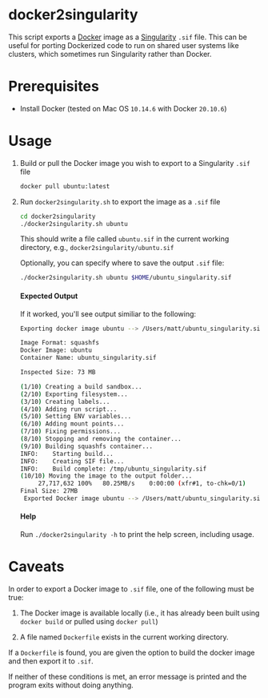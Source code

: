 # docker2singularity
This script exports a [Docker](https://www.docker.com/) image as a [Singularity](https://sylabs.io/singularity/) `.sif` file. This can be useful for porting Dockerized code to run on shared user systems like clusters, which sometimes run Singularity rather than Docker.

# Prerequisites
- Install Docker (tested on Mac OS `10.14.6` with Docker `20.10.6`)

# Usage
1. Build or pull the Docker image you wish to export to a Singularity `.sif` file

	```bash
	docker pull ubuntu:latest
	```

2. Run `docker2singularity.sh` to export the image as a `.sif` file
	
	```bash
	cd docker2singularity
	./docker2singularity.sh ubuntu
	```
	
	This should write a file called `ubuntu.sif` in the current working directory, e.g., `docker2singularity/ubuntu.sif`
	
	Optionally, you can specify where to save the output `.sif` file:
	
	```bash
	./docker2singularity.sh ubuntu $HOME/ubuntu_singularity.sif
	```
	#### Expected Output
	If it worked, you'll see output similiar to the following:
	
	```bash
	Exporting docker image ubuntu --> /Users/matt/ubuntu_singularity.sif 
	
	Image Format: squashfs
	Docker Image: ubuntu
	Container Name: ubuntu_singularity.sif
	
	Inspected Size: 73 MB
	
	(1/10) Creating a build sandbox...
	(2/10) Exporting filesystem...
	(3/10) Creating labels...
	(4/10) Adding run script...
	(5/10) Setting ENV variables...
	(6/10) Adding mount points...
	(7/10) Fixing permissions...
	(8/10) Stopping and removing the container...
	(9/10) Building squashfs container...
	INFO:    Starting build...
	INFO:    Creating SIF file...
	INFO:    Build complete: /tmp/ubuntu_singularity.sif
	(10/10) Moving the image to the output folder...
	     27,717,632 100%   80.25MB/s    0:00:00 (xfr#1, to-chk=0/1)
	Final Size: 27MB
	 Exported Docker image ubuntu --> /Users/matt/ubuntu_singularity.sif 

	```
	
	#### Help
	Run `./docker2singularity -h` to print the help screen, including usage.
	
# Caveats
In order to export a Docker image to `.sif` file, one of the following must be true:

1. The Docker image is available locally (i.e., it has already been built using `docker build` or pulled using `docker pull`)
	
2. A file named `Dockerfile` exists in the current working directory.

If a `Dockerfile` is found, you are given the option to build the docker image and then export it to `.sif`.
	
If neither of these conditions is met, an error message is printed and the program exits without doing anything.
